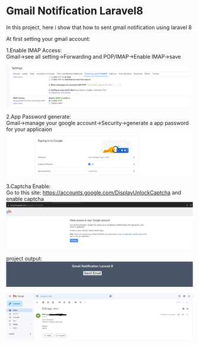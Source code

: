 # Gmail Notification Laravel8
In this project, here i show that how to sent gmail notification using laravel 8

<p>At first setting your gmail account:</p>
 1.Enable IMAP Access: <br>
 Gmail->see all setting->Forwarding and POP/IMAP->Enable IMAP->save

![imap_setting](https://github.com/mamunurrashid1010/Gmail-Notification-Laravel8/blob/main/public/project_image/imap_setting.png?raw=true)

2.App Password generate: <br>
Gmail->manage your google account->Security->generate a app password for your applicaion
![app_pass_generate](https://github.com/mamunurrashid1010/Gmail-Notification-Laravel8/blob/main/public/project_image/app_password_generate.png?raw=true)

3.Captcha Enable: <br>
Go to this site: https://accounts.google.com/DisplayUnlockCaptcha and enable captcha
![app_pass_generate](https://github.com/mamunurrashid1010/Gmail-Notification-Laravel8/blob/main/public/project_image/captcha_enable.png?raw=true)


project output:
![page1](https://github.com/mamunurrashid1010/Gmail-Notification-Laravel8/blob/main/public/project_image/page1.png?raw=true)

![gmail](https://github.com/mamunurrashid1010/Gmail-Notification-Laravel8/blob/main/public/project_image/gmail_notification.png?raw=true)
